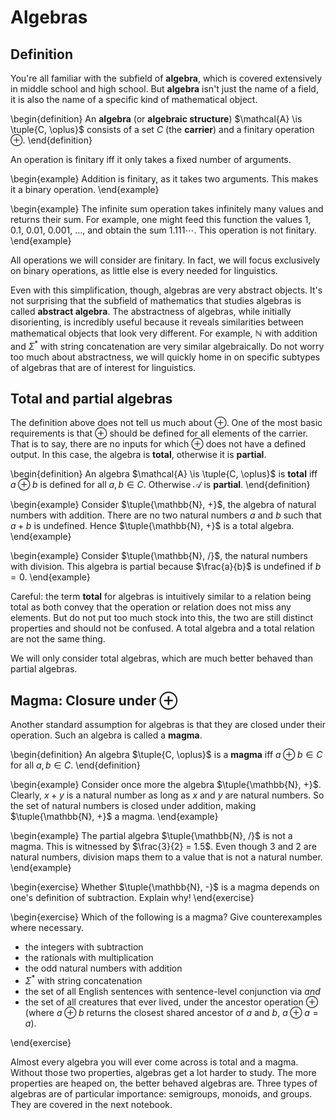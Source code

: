 # Algebras

## Definition

You're all familiar with the subfield of **algebra**, which is covered extensively in middle school and high school.
But **algebra** isn't just the name of a field, it is also the name of a specific kind of mathematical object.

\begin{definition}
An **algebra** (or **algebraic structure**) $\mathcal{A} \is \tuple{C, \oplus}$ consists of a set $C$ (the **carrier**) and a finitary operation $\oplus$.
\end{definition}

An operation is finitary iff it only takes a fixed number of arguments.

\begin{example}
Addition is finitary, as it takes two arguments.
This makes it a binary operation.
\end{example}

\begin{example}
The infinite sum operation takes infinitely many values and returns their sum.
For example, one might feed this function the values $1$, $0.1$, $0.01$, $0.001$, $\ldots$, and obtain the sum $1.111\cdots$.
This operation is not finitary.
\end{example}

All operations we will consider are finitary.
In fact, we will focus exclusively on binary operations, as little else is every needed for linguistics.

Even with this simplification, though, algebras are very abstract objects.
It's not surprising that the subfield of mathematics that studies algebras is called **abstract algebra**.
The abstractness of algebras, while initially disorienting, is incredibly useful because it reveals similarities between mathematical objects that look very different.
For example, $\mathbb{N}$ with addition and $\Sigma^*$ with string concatenation are very similar algebraically.
Do not worry too much about abstractness, we will quickly home in on specific subtypes of algebras that are of interest for linguistics.

## Total and partial algebras

The definition above does not tell us much about $\oplus$.
One of the most basic requirements is that $\oplus$ should be defined for all elements of the carrier.
That is to say, there are no inputs for which $\oplus$ does not have a defined output.
In this case, the algebra is **total**, otherwise it is **partial**.

\begin{definition}
An algebra $\mathcal{A} \is \tuple{C, \oplus}$ is **total** iff $a \oplus b$ is defined for all $a, b \in C$.
Otherwise $\mathcal{A}$ is **partial**.
\end{definition}

\begin{example}
Consider $\tuple{\mathbb{N}, +}$, the algebra of natural numbers with addition.
There are no two natural numbers $a$ and $b$ such that $a + b$ is undefined.
Hence $\tuple{\mathbb{N}, +}$ is a total algebra.
\end{example}

\begin{example}
Consider $\tuple{\mathbb{N}, /}$, the natural numbers with division.
This algebra is partial because $\frac{a}{b}$ is undefined if $b = 0$.
\end{example}

Careful: the term **total** for algebras is intuitively similar to a relation being total as both convey that the operation or relation does not miss any elements.
But do not put too much stock into this, the two are still distinct properties and should not be confused.
A total algebra and a total relation are not the same thing.

We will only consider total algebras, which are much better behaved than partial algebras.


## Magma: Closure under $\oplus$

Another standard assumption for algebras is that they are closed under their operation.
Such an algebra is called a **magma**.

\begin{definition}
An algebra $\tuple{C, \oplus}$ is a **magma** iff $a \oplus b \in C$ for all $a, b \in C$.
\end{definition}

\begin{example}
Consider once more the algebra $\tuple{\mathbb{N}, +}$.
Clearly, $x + y$ is a natural number as long as $x$ and $y$ are natural numbers.
So the set of natural numbers is closed under addition, making $\tuple{\mathbb{N}, +}$ a magma.
\end{example}

\begin{example}
The partial algebra $\tuple{\mathbb{N}, /}$ is not a magma.
This is witnessed by $\frac{3}{2} = 1.5$.
Even though $3$ and $2$ are natural numbers, division maps them to a value that is not a natural number.
\end{example}

\begin{exercise}
Whether $\tuple{\mathbb{N}, -}$ is a magma depends on one's definition of subtraction.
Explain why!
\end{exercise}

\begin{exercise}
Which of the following is a magma?
Give counterexamples where necessary.


- the integers with subtraction
- the rationals with multiplication
- the odd natural numbers with addition
- $\Sigma^*$ with string concatenation
- the set of all English sentences with sentence-level conjunction via *and*
- the set of all creatures that ever lived, under the ancestor operation $\oplus$ (where $a \oplus b$ returns the closest shared ancestor of $a$ and $b$, $a \oplus a = a$).

\end{exercise}

Almost every algebra you will ever come across is total and a magma.
Without those two properties, algebras get a lot harder to study.
The more properties are heaped on, the better behaved algebras are.
Three types of algebras are of particular importance: semigroups, monoids, and groups.
They are covered in the next notebook.
